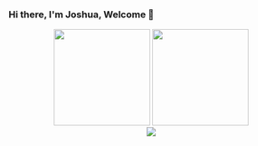
### Hi there, I'm Joshua, Welcome 👋

<!--
**chenqiang19/chenqiang19** is a ✨ _special_ ✨ repository because its `README.md` (this file) appears on your GitHub profile.

Here are some ideas to get you started:

- 🔭 I’m currently working on ...
- 🌱 I’m currently learning ...
- 👯 I’m looking to collaborate on ...
- 🤔 I’m looking for help with ...
- 💬 Ask me about ...
- 📫 How to reach me: ...
- 😄 Pronouns: ...
- ⚡ Fun fact: ...
-->
<div align="center">
	<span>  </span>
		<img height="170px" src="https://github-readme-stats.vercel.app/api?username=chenqiang19" /><span>  </span><img height="170px" src="https://github-readme-stats.vercel.app/api/top-langs/?username=chenqiang19&layout=compact&langs_count=8" />
	<span>  </span>
</div>

<div align="center">
    <img src="https://activity-graph.herokuapp.com/graph?username=chenqiang19&theme=minimal" />
</div>
